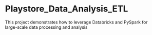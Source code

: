 # Playstore_Data_Analysis_ETL
This project demonstrates how to leverage Databricks and PySpark for large-scale data processing and analysis
